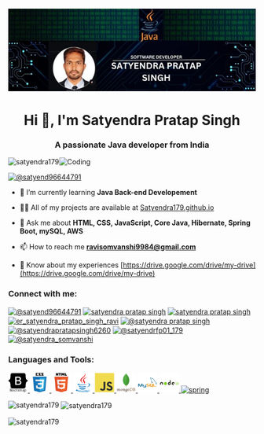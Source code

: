 ![logo](https://github.com/Satyendra179/Satyendra179/blob/main/JAVA%20DEVELOPER%20(1).jpg)
<h1 align="center">Hi 👋, I'm Satyendra Pratap Singh</h1>
<h3 align="center">A passionate Java developer from India</h3>
<img align="right" alt="Coding" width="400" src="https://media.tenor.com/GVk4jB2u_i8AAAAd/coding.gif">
<p align="left"> <img src="https://komarev.com/ghpvc/?username=satyendra179&label=Profile%20views&color=0e75b6&style=flat" alt="satyendra179" /> </p>

<p align="left"> <a href="https://twitter.com/@satyend96644791" target="blank"><img src="https://img.shields.io/twitter/follow/@satyend96644791?logo=twitter&style=for-the-badge" alt="@satyend96644791" /></a> </p>

- 🌱 I’m currently learning **Java Back-end Developement**

- 👨‍💻 All of my projects are available at [Satyendra179.github.io](Satyendra179.github.io)

- 💬 Ask me about **HTML, CSS, JavaScript, Core Java, Hibernate, Spring Boot, mySQL, AWS**

- 📫 How to reach me **ravisomvanshi9984@gmail.com**

- 📄 Know about my experiences [https://drive.google.com/drive/my-drive](https://drive.google.com/drive/my-drive)

<h3 align="left">Connect with me:</h3>
<p align="left">
<a href="https://twitter.com/@satyend96644791" target="blank"><img align="center" src="https://raw.githubusercontent.com/rahuldkjain/github-profile-readme-generator/master/src/images/icons/Social/twitter.svg" alt="@satyend96644791" height="30" width="40" /></a>
<a href="https://linkedin.com/in/satyendra-pratap-singh-9060151b4" target="blank"><img align="center" src="https://raw.githubusercontent.com/rahuldkjain/github-profile-readme-generator/master/src/images/icons/Social/linked-in-alt.svg" alt="satyendra pratap singh" height="30" width="40" /></a>
<a href="https://fb.com/satyendra pratap singh" target="blank"><img align="center" src="https://raw.githubusercontent.com/rahuldkjain/github-profile-readme-generator/master/src/images/icons/Social/facebook.svg" alt="satyendra pratap singh" height="30" width="40" /></a>
<a href="https://instagram.com/er_satyendra_pratap_singh_ravi" target="blank"><img align="center" src="https://raw.githubusercontent.com/rahuldkjain/github-profile-readme-generator/master/src/images/icons/Social/instagram.svg" alt="er_satyendra_pratap_singh_ravi" height="30" width="40" /></a>
<a href="https://medium.com/@satyendra pratap singh" target="blank"><img align="center" src="https://raw.githubusercontent.com/rahuldkjain/github-profile-readme-generator/master/src/images/icons/Social/medium.svg" alt="@satyendra pratap singh" height="30" width="40" /></a>
<a href="https://www.youtube.com/c/@satyendrapratapsingh6260" target="blank"><img align="center" src="https://raw.githubusercontent.com/rahuldkjain/github-profile-readme-generator/master/src/images/icons/Social/youtube.svg" alt="@satyendrapratapsingh6260" height="30" width="40" /></a>
<a href="https://www.hackerrank.com/@satyendrfp01_179" target="blank"><img align="center" src="https://raw.githubusercontent.com/rahuldkjain/github-profile-readme-generator/master/src/images/icons/Social/hackerrank.svg" alt="@satyendrfp01_179" height="30" width="40" /></a>
<a href="https://www.leetcode.com/@satyendra_somvanshi" target="blank"><img align="center" src="https://raw.githubusercontent.com/rahuldkjain/github-profile-readme-generator/master/src/images/icons/Social/leet-code.svg" alt="@satyendra_somvanshi" height="30" width="40" /></a>
</p>

<h3 align="left">Languages and Tools:</h3>
<p align="left"> <a href="https://getbootstrap.com" target="_blank" rel="noreferrer"> <img src="https://raw.githubusercontent.com/devicons/devicon/master/icons/bootstrap/bootstrap-plain-wordmark.svg" alt="bootstrap" width="40" height="40"/> </a> <a href="https://www.w3schools.com/css/" target="_blank" rel="noreferrer"> <img src="https://raw.githubusercontent.com/devicons/devicon/master/icons/css3/css3-original-wordmark.svg" alt="css3" width="40" height="40"/> </a> <a href="https://www.w3.org/html/" target="_blank" rel="noreferrer"> <img src="https://raw.githubusercontent.com/devicons/devicon/master/icons/html5/html5-original-wordmark.svg" alt="html5" width="40" height="40"/> </a> <a href="https://www.java.com" target="_blank" rel="noreferrer"> <img src="https://raw.githubusercontent.com/devicons/devicon/master/icons/java/java-original.svg" alt="java" width="40" height="40"/> </a> <a href="https://developer.mozilla.org/en-US/docs/Web/JavaScript" target="_blank" rel="noreferrer"> <img src="https://raw.githubusercontent.com/devicons/devicon/master/icons/javascript/javascript-original.svg" alt="javascript" width="40" height="40"/> </a> <a href="https://www.mongodb.com/" target="_blank" rel="noreferrer"> <img src="https://raw.githubusercontent.com/devicons/devicon/master/icons/mongodb/mongodb-original-wordmark.svg" alt="mongodb" width="40" height="40"/> </a> <a href="https://www.mysql.com/" target="_blank" rel="noreferrer"> <img src="https://raw.githubusercontent.com/devicons/devicon/master/icons/mysql/mysql-original-wordmark.svg" alt="mysql" width="40" height="40"/> </a> <a href="https://nodejs.org" target="_blank" rel="noreferrer"> <img src="https://raw.githubusercontent.com/devicons/devicon/master/icons/nodejs/nodejs-original-wordmark.svg" alt="nodejs" width="40" height="40"/> </a> <a href="https://spring.io/" target="_blank" rel="noreferrer"> <img src="https://www.vectorlogo.zone/logos/springio/springio-icon.svg" alt="spring" width="40" height="40"/> </a> </p>

<p><img align="left" src="https://github-readme-stats.vercel.app/api/top-langs?username=satyendra179&show_icons=true&locale=en&layout=compact" alt="satyendra179" /></p>

<p>&nbsp;<img align="center" src="https://github-readme-stats.vercel.app/api?username=satyendra179&show_icons=true&locale=en" alt="satyendra179" /></p>

<p><img align="center" src="https://github-readme-streak-stats.herokuapp.com/?user=satyendra179&" alt="satyendra179" /></p>
